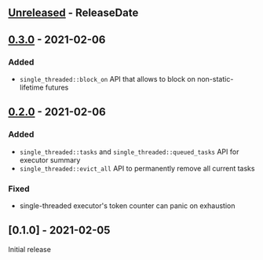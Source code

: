 <!-- next-header -->

## [Unreleased] - ReleaseDate

## [0.3.0] - 2021-02-06

### Added

- `single_threaded::block_on` API that allows to block on non-static-lifetime futures

## [0.2.0] - 2021-02-06

### Added

- `single_threaded::tasks` and `single_threaded::queued_tasks` API for executor summary
- `single_threaded::evict_all` API to permanently remove all current tasks 

### Fixed

- single-threaded executor's token counter can panic on exhaustion

## [0.1.0] - 2021-02-05

Initial release

<!-- next-url -->
[Unreleased]: https://github.com/wasm-rs/async-executor/compare/v0.3.0...HEAD
[0.3.0]: https://github.com/wasm-rs/async-executor/compare/v0.2.0...v0.3.0
[0.2.0]: https://github.com/wasm-rs/async-executor/compare/v0.1.0...v0.2.0
